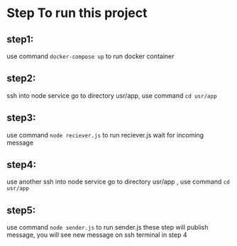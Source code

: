 # Step To run this project
## step1: 
use command `docker-compose up` to run docker container
## step2: 
ssh into node service go to directory usr/app, use command `cd usr/app`
## step3: 
use command `node reciever.js` to run reciever.js wait for incoming message
## step4: 
use another ssh into node service go to directory usr/app , use command `cd usr/app`
## step5: 
use command `node sender.js` to run sender.js these step will publish message,  you will see new message on ssh terminal in step 4
